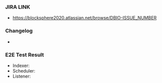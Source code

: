 ### JIRA LINK
- https://blocksphere2020.atlassian.net/browse/DBIO-ISSUE_NUMBER

### Changelog
- 

### E2E Test Result
- Indexer:
- Scheduler:
- Listener: 